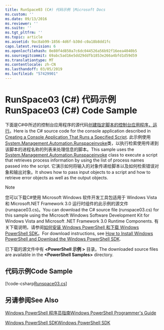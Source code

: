 ```yaml
---
title: RunSpace03 (C#) 代码示例 |Microsoft Docs
ms.custom: ''
ms.date: 09/13/2016
ms.reviewer: ''
ms.suite: ''
ms.tgt_pltfrm: ''
ms.topic: article
ms.assetid: 9ac8ab99-1856-4d6f-b30d-c0a18b8dd1fc
caps.latest.revision: 6
ms.openlocfilehash: 0e80f4d850a7c6dc044526a56b92f16eea4040b5
ms.sourcegitcommit: 69abc5ad16e5dd29ddfb1853e266a4bfd1d59d59
ms.translationtype: MT
ms.contentlocale: zh-CN
ms.lasthandoff: 03/05/2019
ms.locfileid: "57429901"
---
```

# <a name="runspace03-c-code-sample"></a><span data-ttu-id="b23b3-102">RunSpace03 (C#) 代码示例</span><span class="sxs-lookup"><span data-stu-id="b23b3-102">RunSpace03 (C#) Code Sample</span></span>

<span data-ttu-id="b23b3-103">下面是C#中所述的控制台应用程序的源代码[创建指定脚本的控制台应用程序，运行](http://msdn.microsoft.com/en-us/a93e6006-36db-4bcc-b9da-c5bebf4ffd68)。</span><span class="sxs-lookup"><span data-stu-id="b23b3-103">Here is the C# source code for the console application described in [Creating a Console Application That Runs a Specified Script](http://msdn.microsoft.com/en-us/a93e6006-36db-4bcc-b9da-c5bebf4ffd68).</span></span> <span data-ttu-id="b23b3-104">此示例使用[System.Management.Automation.Runspaceinvoke](/dotnet/api/System.Management.Automation.RunspaceInvoke)类，以执行检索使用传递到该脚本的进程名称的列表来处理信息的脚本。</span><span class="sxs-lookup"><span data-stu-id="b23b3-104">This sample uses the [System.Management.Automation.Runspaceinvoke](/dotnet/api/System.Management.Automation.RunspaceInvoke) class to execute a script that retrieves process information by using the list of process names passed into the script.</span></span> <span data-ttu-id="b23b3-105">它演示如何将输入的对象传递给脚本以及如何检索错误对象和输出对象。</span><span class="sxs-lookup"><span data-stu-id="b23b3-105">It shows how to pass input objects to a script and how to retrieve error objects as well as the output objects.</span></span>

> [!NOTE]
> <span data-ttu-id="b23b3-106">您可以下载C#使用 Microsoft Windows 软件开发工具包适用于 Windows Vista 和 Microsoft.NET Framework 3.0 运行时组件的此示例的源文件 (runspace03.cs)。</span><span class="sxs-lookup"><span data-stu-id="b23b3-106">You can download the C# source file (runspace03.cs) for this sample using the Microsoft Windows Software Development Kit for Windows Vista and Microsoft .NET Framework 3.0 Runtime Components.</span></span> <span data-ttu-id="b23b3-107">有关下载说明，请参阅[如何安装 Windows PowerShell 和下载 Windows PowerShell SDK](/powershell/developer/installing-the-windows-powershell-sdk)。</span><span class="sxs-lookup"><span data-stu-id="b23b3-107">For download instructions, see [How to Install Windows PowerShell and Download the Windows PowerShell SDK](/powershell/developer/installing-the-windows-powershell-sdk).</span></span>
>
> <span data-ttu-id="b23b3-108">已下载的源文件中有 **\<PowerShell 示例 >** 目录。</span><span class="sxs-lookup"><span data-stu-id="b23b3-108">The downloaded source files are available in the **\<PowerShell Samples>** directory.</span></span>

## <a name="code-sample"></a><span data-ttu-id="b23b3-109">代码示例</span><span class="sxs-lookup"><span data-stu-id="b23b3-109">Code Sample</span></span>

[!code-csharp[Runspace03.cs](../../powershell-sdk-samples/SDK-2.0/csharp/Runspace03/Runspace03.cs#L11-L88 "Runspace03.cs")]

## <a name="see-also"></a><span data-ttu-id="b23b3-110">另请参阅</span><span class="sxs-lookup"><span data-stu-id="b23b3-110">See Also</span></span>

[<span data-ttu-id="b23b3-111">Windows PowerShell 程序员指南</span><span class="sxs-lookup"><span data-stu-id="b23b3-111">Windows PowerShell Programmer's Guide</span></span>](./windows-powershell-programmer-s-guide.md)

[<span data-ttu-id="b23b3-112">Windows PowerShell SDK</span><span class="sxs-lookup"><span data-stu-id="b23b3-112">Windows PowerShell SDK</span></span>](../windows-powershell-reference.md)